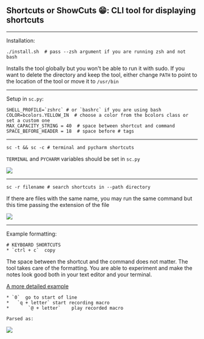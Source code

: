 ## Shortcuts or ShowCuts 😁: CLI tool for displaying shortcuts
---
Installation:
```
./install.sh  # pass --zsh argument if you are running zsh and not bash
```
Installs the tool globally but you won't be able to run it with sudo.
If you want to delete the directory and keep the tool, either change `PATH` to point to the location of the tool or move it to `/usr/bin`

---
Setup in `sc.py`:
```
SHELL_PROFILE=`zshrc` # or `bashrc` if you are using bash
COLOR=bcolors.YELLOW_IN  # choose a color from the bcolors class or set a custom one
MAX_CAPACITY_STRING = 40  # space between shortcut and command
SPACE_BEFORE_HEADER = 18  # space before # tags
```
---
```
sc -t && sc -c # terminal and pycharm shortcuts
```
`TERMINAL` and `PYCHARM` variables should be set in `sc.py`

<img src="https://i.ibb.co/ZGyrKv0/image.png"/>

---
```
sc -r filename # search shortcuts in --path directory
```
If there are files with the same name, you may run the same command but this time passing the extension of the file

<img src="https://i.ibb.co/8mD0ygY/Screenshot-2022-08-26-at-14-17-58.png"/>

---

Example formatting:

```
# KEYBOARD SHORTCUTS
* `ctrl + c`  copy
```
The space between the shortcut and the command does not matter. The tool takes care of the formatting. You are able to experiment and make the notes look good both in your text editor and your terminal.

[A more detailed example](https://github.com/mbozhilov-qb/utils/blob/main/SC/example_shortcut_file.md)

```
* `0`  go to start of line
*   `q + letter` start recording macro
*       `@ + letter`    play recorded macro

Parsed as: 
```
<img src="https://i.ibb.co/56ZqwWT/Screenshot-2022-08-26-at-14-09-32.png"/>



